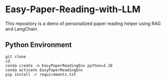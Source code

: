 # Easy-Paper-Reading-with-LLM

This repository is a demo of personalized paper reading helper using RAG and LangChain.

## Python Environment
```
git clone
cd
conda create -n EasyPaperReadingEnv python=3.10
conda activate EasyPaperReadingEnv
pip install -r requirements.txt
```
